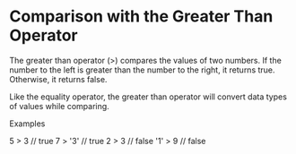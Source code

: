 # Comparison with the Greater Than Operator

The greater than operator (>) compares the values of two numbers. If the number to the left is greater than the number to the right, it returns true. Otherwise, it returns false.

Like the equality operator, the greater than operator will convert data types of values while comparing.

Examples

5   >  3  // true
7   > '3' // true
2   >  3  // false
'1' >  9  // false